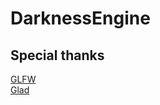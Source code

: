 # DarknessEngine

## Special thanks

[GLFW](https://glfw.org)<br/>
[Glad](https://glad.dav1d.de/)<br/>

